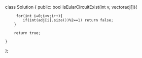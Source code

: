 class Solution {
public:
	bool isEularCircuitExist(int v, vector<int>adj[]){
	    
	    
	     for(int i=0;i<v;i++){
	        if(int(adj[i].size())%2==1) return false;
	    }
	    
	    return true;
	    
	}

};
